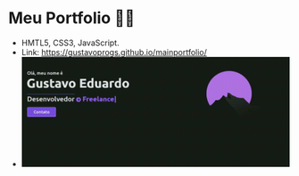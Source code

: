 

# Meu Portfolio :man_artist:

* HMTL5, CSS3, JavaScript.
* Link:  https://gustavoprogs.github.io/mainportfolio/
* ![Imagem Inicio](img/readme/inicio.gif)


